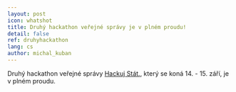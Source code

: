 ```yaml
---
layout: post
icon: whatshot
title: Druhý hackathon veřejné správy je v plném proudu!
detail: false
ref: druhyhackathon
lang: cs
author: michal_kuban
---
```


Druhý hackathon veřejné správy [Hackuj Stát.](https://www.hackujstat.cz/), který se koná 14. - 15. září, je v plném proudu. 
